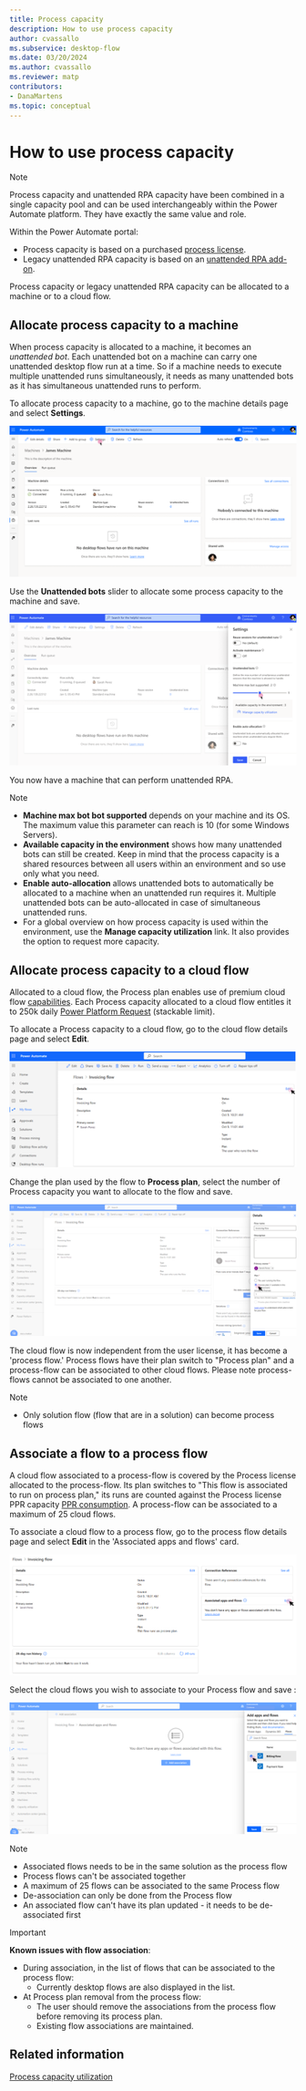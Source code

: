 ```yaml
---
title: Process capacity
description: How to use process capacity
author: cvassallo
ms.subservice: desktop-flow
ms.date: 03/20/2024
ms.author: cvassallo
ms.reviewer: matp
contributors:
- DanaMartens
ms.topic: conceptual
---
```


# How to use process capacity

> [!NOTE]
>
> Process capacity and unattended RPA capacity have been combined in a single capacity pool and can be used interchangeably within the Power Automate platform. They have exactly the same value and role.

Within the Power Automate portal:

- Process capacity is based on a purchased [process license](/power-platform/admin/power-automate-licensing/types).
- Legacy unattended RPA capacity is based on an [unattended RPA add-on](/power-platform/admin/power-automate-licensing/add-ons#unattended-rpa-add-on).

Process capacity or legacy unattended RPA capacity can be allocated to a machine or to a cloud flow.

## Allocate process capacity to a machine

When process capacity is allocated to a machine, it becomes an *unattended bot*. Each unattended bot on a machine can carry one unattended desktop flow run at a time. So if a machine needs to execute multiple unattended runs simultaneously, it needs as many unattended bots as it has simultaneous unattended runs to perform.

To allocate process capacity to a machine, go to the machine details page and select **Settings**.

![Machine page - No unattended bot](media/capacity-utilization/machine-page-0-bot.png)

Use the **Unattended bots** slider to allocate some process capacity to the machine and save.

![Machine page - Settings - Add one unattended bot](media/capacity-utilization/machine-page-setting-1-bot-2.png)

You now have a machine that can perform unattended RPA.

> [!NOTE]
>
> - **Machine max bot bot supported** depends on your machine and its OS. The maximum value this parameter can reach is 10 (for some Windows Servers).
> - **Available capacity in the environment** shows how many unattended bots can still be created. Keep in mind that the process capacity is a shared resources between all users within an environment and so use only what you need.
> - **Enable auto-allocation** allows unattended bots to automatically be allocated to a machine when an unattended run requires it. Multiple unattended bots can be auto-allocated in case of simultaneous unattended runs.
> - For a global overview on how process capacity is used within the environment, use the **Manage capacity utilization** link. It also provides the option to request more capacity.

## Allocate process capacity to a cloud flow 

Allocated to a cloud flow, the Process plan enables use of premium cloud flow [capabilities](/power-platform/admin/power-automate-licensing/types#capacity-licenses). Each Process capacity allocated to a cloud flow entitles it to 250k daily [Power Platform Request](/power-platform/admin/api-request-limits-allocations#Request-limits-in-power-automate) (stackable limit).

To allocate a Process capacity to a cloud flow, go to the cloud flow details page and select **Edit**.

![Cloud flow details page](media/capacity-utilization/cloud-flow-details-page.png)

Change the plan used by the flow to **Process plan**, select the number of Process capacity you want to allocate to the flow and save.

![Cloud flow details page - Change plan](media/capacity-utilization/cloud-flow-details-page-planChange2.png)

The cloud flow is now independent from the user license, it has become a 'process flow.' Process flows have their plan switch to "Process plan" and a process-flow can be associated to other cloud flows. Please note process-flows cannot be associated to one another.  

> [!NOTE]
>
> - Only solution flow (flow that are in a solution) can become process flows

 ## Associate a flow to a process flow

A cloud flow associated to a process-flow is covered by the Process license allocated to the process-flow. Its plan switches to "This flow is associated to run on process plan," its runs are counted against the Process license PPR capacity [PPR consumption](/power-platform/admin/api-request-limits-allocations#Request-limits-in-power-automate). A process-flow can be associated to a maximum of 25 cloud flows.

To associate a cloud flow to a process flow, go to the process flow details page and select **Edit** in the 'Associated apps and flows' card.

![Associated flow - Click edit](media/capacity-utilization/associated-flow-click-edit.png)

Select the cloud flows you wish to associate to your Process flow and save : 

![Associated flow - Select flow](media/capacity-utilization/associated-flow-select-flow.png)

> [!NOTE]
>
> - Associated flows needs to be in the same solution as the process flow
> - Process flows can't be associated together
> - A maximum of 25 flows can be associated to the same Process flow
> - De-association can only be done from the Process flow
> - An associated flow can't have its plan updated - it needs to be de-associated first

> [!IMPORTANT]
> **Known issues with flow association**:
> - During association, in the list of flows that can be associated to the process flow:
>    - Currently desktop flows are also displayed in the list.
> - At Process plan removal from the process flow:
>    - The user should remove the associations from the process flow before removing its process plan.
>    - Existing flow associations are maintained.

## Related information

[Process capacity utilization](capacity-utilization-process.md)
